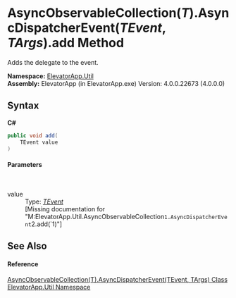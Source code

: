 # AsyncObservableCollection(*T*).AsyncDispatcherEvent(*TEvent*, *TArgs*).add Method 
 

Adds the delegate to the event.

**Namespace:**&nbsp;<a href="N_ElevatorApp_Util">ElevatorApp.Util</a><br />**Assembly:**&nbsp;ElevatorApp (in ElevatorApp.exe) Version: 4.0.0.22673 (4.0.0.0)

## Syntax

**C#**<br />
``` C#
public void add(
	TEvent value
)
```


#### Parameters
&nbsp;<dl><dt>value</dt><dd>Type: <a href="T_ElevatorApp_Util_AsyncObservableCollection_1_AsyncDispatcherEvent_2">*TEvent*</a><br />\[Missing <param name="value"/> documentation for "M:ElevatorApp.Util.AsyncObservableCollection`1.AsyncDispatcherEvent`2.add(`1)"\]</dd></dl>

## See Also


#### Reference
<a href="T_ElevatorApp_Util_AsyncObservableCollection_1_AsyncDispatcherEvent_2">AsyncObservableCollection(T).AsyncDispatcherEvent(TEvent, TArgs) Class</a><br /><a href="N_ElevatorApp_Util">ElevatorApp.Util Namespace</a><br />